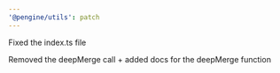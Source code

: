 ```yaml
---
'@pengine/utils': patch
---
```


Fixed the index.ts file

Removed the deepMerge call + added docs for the deepMerge function
